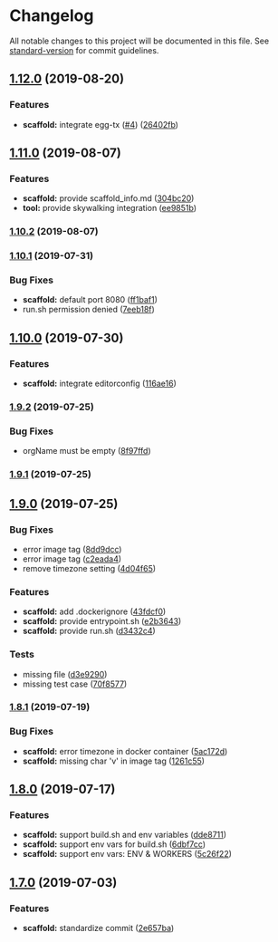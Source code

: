 # Changelog

All notable changes to this project will be documented in this file. See [standard-version](https://github.com/conventional-changelog/standard-version) for commit guidelines.

## [1.12.0](https://github.com/deepexi/generator-deepexi-eggjs/compare/v1.11.0...v1.12.0) (2019-08-20)


### Features

* **scaffold:** integrate egg-tx ([#4](https://github.com/deepexi/generator-deepexi-eggjs/issues/4)) ([26402fb](https://github.com/deepexi/generator-deepexi-eggjs/commit/26402fb))



## [1.11.0](https://github.com/deepexi/generator-deepexi-eggjs/compare/v1.10.2...v1.11.0) (2019-08-07)


### Features

* **scaffold:** provide scaffold_info.md ([304bc20](https://github.com/deepexi/generator-deepexi-eggjs/commit/304bc20))
* **tool:** provide skywalking integration ([ee9851b](https://github.com/deepexi/generator-deepexi-eggjs/commit/ee9851b))



### [1.10.2](https://github.com/deepexi/generator-deepexi-eggjs/compare/v1.10.1...v1.10.2) (2019-08-07)



### [1.10.1](https://github.com/deepexi/generator-deepexi-eggjs/compare/v1.10.0...v1.10.1) (2019-07-31)


### Bug Fixes

* **scaffold:** default port 8080 ([ff1baf1](https://github.com/deepexi/generator-deepexi-eggjs/commit/ff1baf1))
* run.sh permission denied ([7eeb18f](https://github.com/deepexi/generator-deepexi-eggjs/commit/7eeb18f))



## [1.10.0](https://github.com/deepexi/generator-deepexi-eggjs/compare/v1.9.2...v1.10.0) (2019-07-30)


### Features

* **scaffold:** integrate editorconfig ([116ae16](https://github.com/deepexi/generator-deepexi-eggjs/commit/116ae16))



### [1.9.2](https://github.com/deepexi/generator-deepexi-eggjs/compare/v1.9.1...v1.9.2) (2019-07-25)


### Bug Fixes

* orgName must be empty ([8f97ffd](https://github.com/deepexi/generator-deepexi-eggjs/commit/8f97ffd))



### [1.9.1](https://github.com/deepexi/generator-deepexi-eggjs/compare/v1.9.0...v1.9.1) (2019-07-25)



## [1.9.0](https://github.com/deepexi/generator-deepexi-eggjs/compare/v1.8.1...v1.9.0) (2019-07-25)


### Bug Fixes

* error image tag ([8dd9dcc](https://github.com/deepexi/generator-deepexi-eggjs/commit/8dd9dcc))
* error image tag ([c2eada4](https://github.com/deepexi/generator-deepexi-eggjs/commit/c2eada4))
* remove timezone setting ([4d04f65](https://github.com/deepexi/generator-deepexi-eggjs/commit/4d04f65))


### Features

* **scaffold:** add .dockerignore ([43fdcf0](https://github.com/deepexi/generator-deepexi-eggjs/commit/43fdcf0))
* **scaffold:** provide entrypoint.sh ([e2b3643](https://github.com/deepexi/generator-deepexi-eggjs/commit/e2b3643))
* **scaffold:** provide run.sh ([d3432c4](https://github.com/deepexi/generator-deepexi-eggjs/commit/d3432c4))


### Tests

* missing file ([d3e9290](https://github.com/deepexi/generator-deepexi-eggjs/commit/d3e9290))
* missing test case ([70f8577](https://github.com/deepexi/generator-deepexi-eggjs/commit/70f8577))



### [1.8.1](https://github.com/deepexi/generator-deepexi-eggjs/compare/v1.8.0...v1.8.1) (2019-07-19)


### Bug Fixes

* **scaffold:** error timezone in docker container ([5ac172d](https://github.com/deepexi/generator-deepexi-eggjs/commit/5ac172d))
* **scaffold:** missing char 'v' in image tag ([1261c55](https://github.com/deepexi/generator-deepexi-eggjs/commit/1261c55))



## [1.8.0](https://github.com/deepexi/generator-deepexi-eggjs/compare/v1.7.0...v1.8.0) (2019-07-17)


### Features

* **scaffold:** support build.sh and env variables ([dde8711](https://github.com/deepexi/generator-deepexi-eggjs/commit/dde8711))
* **scaffold:** support env vars for build.sh ([6dbf7cc](https://github.com/deepexi/generator-deepexi-eggjs/commit/6dbf7cc))
* **scaffold:** support env vars: ENV & WORKERS ([5c26f22](https://github.com/deepexi/generator-deepexi-eggjs/commit/5c26f22))



## [1.7.0](https://github.com/deepexi/generator-deepexi-eggjs/compare/v1.6.2...v1.7.0) (2019-07-03)


### Features

* **scaffold:** standardize commit ([2e657ba](https://github.com/deepexi/generator-deepexi-eggjs/commit/2e657ba))
